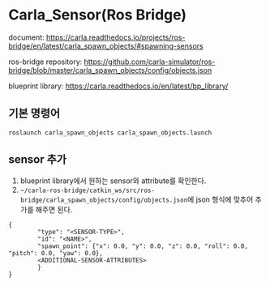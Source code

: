 # Carla_Sensor(Ros Bridge)

document: https://carla.readthedocs.io/projects/ros-bridge/en/latest/carla_spawn_objects/#spawning-sensors

ros-bridge repository: https://github.com/carla-simulator/ros-bridge/blob/master/carla_spawn_objects/config/objects.json

blueprint library: https://carla.readthedocs.io/en/latest/bp_library/

## 기본 명령어

```
roslaunch carla_spawn_objects carla_spawn_objects.launch
```

## sensor 추가
1. blueprint library에서 원하는 sensor와 attribute를 확인한다.
2. ```~/carla-ros-bridge/catkin_ws/src/ros-bridge/carla_spawn_objects/config/objects.json```에 json 형식에 맞추어 추가를 해주면 된다.

```
{
        "type": "<SENSOR-TYPE>",
        "id": "<NAME>",
        "spawn_point": {"x": 0.0, "y": 0.0, "z": 0.0, "roll": 0.0, "pitch": 0.0, "yaw": 0.0},
        <ADDITIONAL-SENSOR-ATTRIBUTES>
        }
}
```
